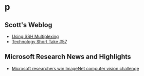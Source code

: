 # p

## Scott's Weblog
- [Using SSH Multiplexing](http://blog.scottlowe.org/2015/12/11/using-ssh-multiplexing/)
- [Technology Short Take #57](http://blog.scottlowe.org/2015/12/11/technology-short-take-57/)

## Microsoft Research News and Highlights
- [Microsoft researchers win ImageNet computer vision challenge](http://research.microsoft.com/en-us/news/headlines/imagenet-challenge_20151210.aspx)


